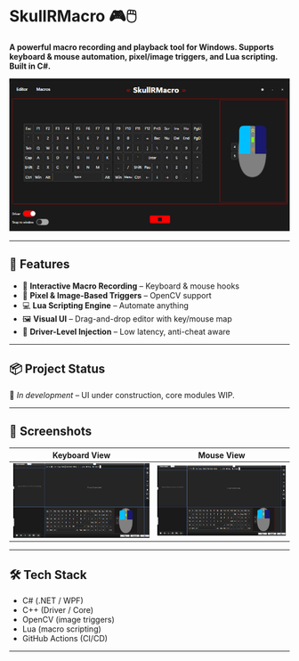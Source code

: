 # SkullRMacro 🎮🖱️
**A powerful macro recording and playback tool for Windows. Supports keyboard & mouse automation, pixel/image triggers, and Lua scripting. Built in C#.**

![UI Screenshot](./assets/home.png)

---

## 🚀 Features
- 🎹 **Interactive Macro Recording** – Keyboard & mouse hooks
- 🎯 **Pixel & Image-Based Triggers** – OpenCV support
- 💻 **Lua Scripting Engine** – Automate anything
- 🖼️ **Visual UI** – Drag-and-drop editor with key/mouse map
- 🔐 **Driver-Level Injection** – Low latency, anti-cheat aware

---

## 📦 Project Status
🚧 *In development* – UI under construction, core modules WIP.

---

## 📸 Screenshots

| Keyboard View | Mouse View |
|---------------|------------|
| ![Main UI](./assets/editor.png) | ![Editor UI](./assets/editor.png) |

---

## 🛠️ Tech Stack
- C# (.NET / WPF)
- C++ (Driver / Core)
- OpenCV (image triggers)
- Lua (macro scripting)
- GitHub Actions (CI/CD)
---

